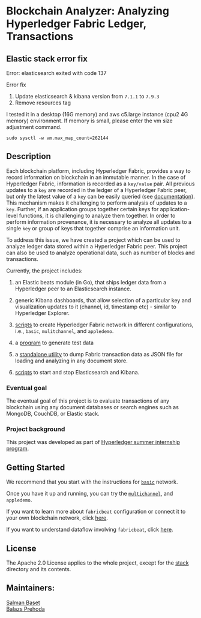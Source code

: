 # Blockchain Analyzer: Analyzing Hyperledger Fabric Ledger, Transactions

## Elastic stack error fix
Error: elasticsearch exited with code 137

Error fix
1. Update elasticsearch & kibana version from ``7.1.1`` to ``7.9.3``
2. Remove resources tag

I tested it in a desktop (16G memory) and aws c5.large instance (cpu2 4G memory) environment. 
If memory is small, please enter the vm size adjustment command.

```
sudo sysctl -w vm.max_map_count=262144
```

## Description

Each blockchain platform, including Hyperledger Fabric, provides a way to record information on blockchain in an immutable manner. In the case of Hyperledger Fabric, information is recorded as a `key/value` pair. All previous updates to a `key` are recorded in the ledger of a Hyperledger Fabric peer, but only the latest value of a `key` can be easily queried (see [documentation](https://godoc.org/github.com/hyperledger/fabric/core/chaincode/shim#ChaincodeStub.GetHistoryForKey)). This mechanism makes it challenging to perform analysis of updates to a `key`. Further, if an application groups together certain keys for application-level functions, it is challenging to analyze them together. In order to perform information provenance, it is necessary to 
analyze all updates to a single `key` or group of keys that together comprise an information unit.

To address this issue, we have created a project which can be used to analyze ledger data stored within a Hyperledger Fabric peer. This project can also be used to analyze operational data, such as number of blocks and transactions.

Currently, the project includes:

1. an Elastic beats module (in Go), that ships ledger data from a Hyperledger peer to an Elasticsearch instance. 

2. generic Kibana dashboards, that allow selection of a particular key and visualization updates to it (channel, id, timestamp etc) - similar to Hyperledger Explorer.

3. [scripts](https://github.com/hyperledger-labs/blockchain-analyzer/tree/master/network) to create Hyperledger Fabric network in different configurations, i.e., `basic`, `mulitchannel`, and `appledemo`.

4. a [program](https://github.com/hyperledger-labs/blockchain-analyzer/tree/master/apps/dummyapp) to generate test data

5. a [standalone utility](https://github.com/hyperledger-labs/blockchain-analyzer/tree/master/dumper) to dump Fabric transaction data as JSON file for loading and analyzing in any document store. 

6. [scripts](https://github.com/hyperledger-labs/blockchain-analyzer/tree/master/stack) to start and stop Elasticsearch and Kibana.


### Eventual goal
The eventual goal of this project is to evaluate transactions of any blockchain using any document databases or search engines such as MongoDB, CouchDB, or Elastic stack.

### Project background

This project was developed as part of [Hyperledger summer internship program](https://wiki.hyperledger.org/display/INTERN/Analyzing+Hyperledger+Fabric+Ledger%2C+Transactions%2C+and+Logs+using+Elasticsearch+and+Kibana). 


## Getting Started

We recommend that you start with the instructions for [`basic`](docs/Basic_setup.md) network.

Once you have it up and running, you can try the [`multichannel`](docs/Multichannel_setup.md), and `appledemo`.

If you want to learn more about `fabricbeat` configuration or connect it to your own blockchain network, click [here](docs/Fabricbeat_config.md).

If you want to understand dataflow involving `fabricbeat`, click [here](docs/Fabricbeat_architecture.md).

## License
The Apache 2.0 License applies to the whole project, except for the [stack](https://github.com/hyperledger-labs/blockchain-analyzer/tree/master/stack) directory and its contents.

## Maintainers:

[Salman Baset](https://github.com/salmanbaset) <br>
[Balazs Prehoda](https://github.com/balazsprehoda)
